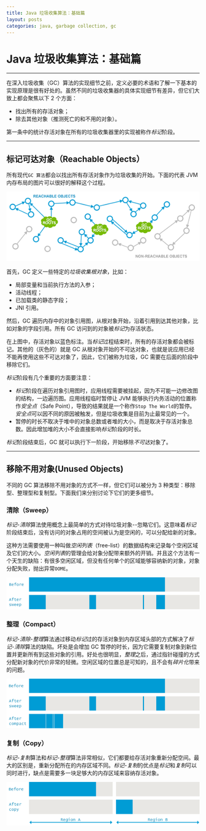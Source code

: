 ```yaml
---
title: Java 垃圾收集算法：基础篇
layout: posts
categories: java, garbage collection, gc
---
```


# Java 垃圾收集算法：基础篇

-----

在深入垃圾收集（GC）算法的实现细节之前，定义必要的术语和了解一下基本的实现原理是很有好处的。虽然不同的垃圾收集器的具体实现细节有差异，但它们大致上都会聚焦以下 2 个方面：

* 找出所有的存活对象；
* 除去其他对象（推测死亡的和不用的对象）。

第一条中的统计存活对象在所有的垃圾收集器里的实现被称作*标记*阶段。

------

## 标记可达对象（Reachable Objects）

所有现代`GC 算法`都会以找出所有存活对象作为垃圾收集的开始。下面的代表 JVM 内存布局的图片可以很好的解释这个过程。

![Java-GC-mark-and-sweep](/images/2018-12-05-Java-GC-mark-and-sweep.png)

首先，GC 定义一些特定的*垃圾收集根对象*，比如：

* 局部变量和当前执行方法的入参；
* 活动线程；
* 已加载类的静态字段；
* JNI 引用。

然后，GC 遍历内存中的对象引用图，从根对象开始，沿着引用到达其他对象，比如对象的字段引用。所有 GC 访问到的对象被*标记*为存活状态。

在上图中，存活对象以蓝色标注。当*标记*过程结束时，所有的存活对象都会被标记。其他的（灰色的）就是 GC 从根对象开始的不可达对象，也就是说应用已经不能再使用这些不可达对象了，因此，它们被称为垃圾，GC 需要在后面的阶段中移除它们。

*标记*阶段有几个重要的方面要注意：

* *标记*阶段在遍历对象引用图时，应用线程需要被挂起，因为不可能一边修改图的结构，一边遍历图。应用线程临时暂停让 JVM 能够执行内务活动的位置称作*安全点*（Safe Point），导致的结果就是一个称作`Stop The World`的暂停。*安全点*可以因不同的原因被触发，但是垃圾收集是目前为止最常见的一个。
*  暂停的时长不取决于堆中的对象总数或者堆的大小，而是取决于存活对象总数。因此增加堆的大小不会直接影响*标记*阶段的时长。

*标记*阶段结束后，GC 就可以执行下一阶段，开始移除*不可达*对象了。

------

## 移除不用对象(Unused Objects)

不同的 GC 算法移除不用对象的方式不一样，但它们可以被分为 3 种类型：移除型、整理型和复制型。下面我们来分别讨论下它们的更多细节。

### 清除（Sweep）

*标记-清除*算法使用概念上最简单的方式对待垃圾对象--忽略它们。这意味着*标记*阶段结束后，没有访问的对象占用的空间被认为是空闲的，可以分配给新的对象。

这种方法需要使用一种叫做*空闲列表*（free-list）的数据结构来记录每个空闲区域及它们的大小。*空闲列表*的管理会给对象分配带来额外的开销。并且这个方法有一个天生的缺陷：有很多空闲区域，但没有任何单个的区域能够容纳新的对象，对象分配失败，抛出异常`OOME`。

![GC-sweep](/images/2018-12-05-GC-sweep.png)

### 整理（Compact）

*标记-清除-整理*算法通过移动*标记*过的存活对象到内存区域头部的方式解决了*标记-清除*算法的缺陷。坏处是会增加 GC 暂停的时长，因为它需要复制对象到新位置并更新所有到这些对象的引用。好处也很明显，*整理*之后，通过指针碰撞的方式分配新对象的代价非常的轻微。空闲区域的位置总是可知的，且不会有*碎片化*带来的问题。

![GC-mark-sweep-compact](/images/2018-12-05-GC-mark-sweep-compact.png)

### 复制（Copy）

*标记-复制*算法和*标记-整理*算法非常相似，它们都要给存活对象重新分配空间。最大的区别是，重新分配所在的内存区域不同。*标记-复制*的优点是*标记*和*复制*可以同时进行，缺点是需要多一块足够大的内存区域来容纳存活对象。

![GC-mark-and-copy-in-Java](/images/2018-12-05-GC-mark-and-copy-in-Java.png)